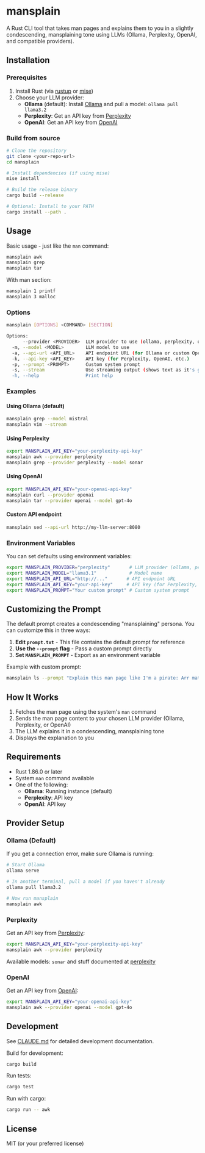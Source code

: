 # mansplain

A Rust CLI tool that takes man pages and explains them to you in a slightly condescending, mansplaining tone using LLMs (Ollama, Perplexity, OpenAI, and compatible providers).

## Installation

### Prerequisites

1. Install Rust (via [rustup](https://rustup.rs/) or [mise](https://mise.jdx.dev/))
2. Choose your LLM provider:
   - **Ollama** (default): Install [Ollama](https://ollama.ai/) and pull a model: `ollama pull llama3.2`
   - **Perplexity**: Get an API key from [Perplexity](https://www.perplexity.ai/)
   - **OpenAI**: Get an API key from [OpenAI](https://openai.com/)

### Build from source

```bash
# Clone the repository
git clone <your-repo-url>
cd mansplain

# Install dependencies (if using mise)
mise install

# Build the release binary
cargo build --release

# Optional: Install to your PATH
cargo install --path .
```

## Usage

Basic usage - just like the `man` command:

```bash
mansplain awk
mansplain grep
mansplain tar
```

With man section:

```bash
mansplain 1 printf
mansplain 3 malloc
```

### Options

```bash
mansplain [OPTIONS] <COMMAND> [SECTION]

Options:
      --provider <PROVIDER>  LLM provider to use (ollama, perplexity, openai) [default: ollama]
  -m, --model <MODEL>        LLM model to use
  -a, --api-url <API_URL>    API endpoint URL (for Ollama or custom OpenAI-compatible endpoints)
  -k, --api-key <API_KEY>    API key (for Perplexity, OpenAI, etc.)
  -p, --prompt <PROMPT>      Custom system prompt
  -s, --stream               Use streaming output (shows text as it's generated)
  -h, --help                 Print help
```

### Examples

#### Using Ollama (default)

```bash
mansplain grep --model mistral
mansplain vim --stream
```

#### Using Perplexity

```bash
export MANSPLAIN_API_KEY="your-perplexity-api-key"
mansplain awk --provider perplexity
mansplain grep --provider perplexity --model sonar
```

#### Using OpenAI

```bash
export MANSPLAIN_API_KEY="your-openai-api-key"
mansplain curl --provider openai
mansplain tar --provider openai --model gpt-4o
```

#### Custom API endpoint

```bash
mansplain sed --api-url http://my-llm-server:8080
```

### Environment Variables

You can set defaults using environment variables:

```bash
export MANSPLAIN_PROVIDER="perplexity"       # LLM provider (ollama, perplexity, openai)
export MANSPLAIN_MODEL="llama3.1"            # Model name
export MANSPLAIN_API_URL="http://..."       # API endpoint URL
export MANSPLAIN_API_KEY="your-api-key"     # API key (for Perplexity, OpenAI)
export MANSPLAIN_PROMPT="Your custom prompt" # Custom system prompt
```

## Customizing the Prompt

The default prompt creates a condescending "mansplaining" persona. You can customize this in three ways:

1. **Edit `prompt.txt`** - This file contains the default prompt for reference
2. **Use the `--prompt` flag** - Pass a custom prompt directly
3. **Set `MANSPLAIN_PROMPT`** - Export as an environment variable

Example with custom prompt:
```bash
mansplain ls --prompt "Explain this man page like I'm a pirate: Arr matey!"
```

## How It Works

1. Fetches the man page using the system's `man` command
2. Sends the man page content to your chosen LLM provider (Ollama, Perplexity, or OpenAI)
3. The LLM explains it in a condescending, mansplaining tone
4. Displays the explanation to you

## Requirements

- Rust 1.86.0 or later
- System `man` command available
- One of the following:
  - **Ollama**: Running instance (default)
  - **Perplexity**: API key
  - **OpenAI**: API key

## Provider Setup

### Ollama (Default)

If you get a connection error, make sure Ollama is running:

```bash
# Start Ollama
ollama serve

# In another terminal, pull a model if you haven't already
ollama pull llama3.2

# Now run mansplain
mansplain awk
```

### Perplexity

Get an API key from [Perplexity](https://www.perplexity.ai/):

```bash
export MANSPLAIN_API_KEY="your-perplexity-api-key"
mansplain awk --provider perplexity
```

Available models: `sonar` and stuff documented at [perplexity](https://docs.perplexity.ai/getting-started/models) 

### OpenAI

Get an API key from [OpenAI](https://platform.openai.com/):

```bash
export MANSPLAIN_API_KEY="your-openai-api-key"
mansplain awk --provider openai --model gpt-4o
```

## Development

See [CLAUDE.md](CLAUDE.md) for detailed development documentation.

Build for development:
```bash
cargo build
```

Run tests:
```bash
cargo test
```

Run with cargo:
```bash
cargo run -- awk
```

## License

MIT (or your preferred license)

